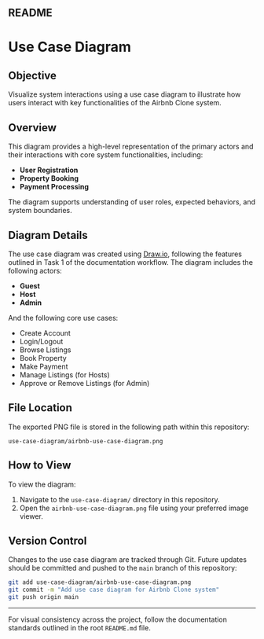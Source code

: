 ## README

# Use Case Diagram

## Objective
Visualize system interactions using a use case diagram to illustrate how users interact with key functionalities of the Airbnb Clone system.

## Overview
This diagram provides a high-level representation of the primary actors and their interactions with core system functionalities, including:

- **User Registration**
- **Property Booking**
- **Payment Processing**

The diagram supports understanding of user roles, expected behaviors, and system boundaries.

## Diagram Details
The use case diagram was created using [Draw.io](https://draw.io), following the features outlined in Task 1 of the documentation workflow. The diagram includes the following actors:

- **Guest**
- **Host**
- **Admin**

And the following core use cases:

- Create Account
- Login/Logout
- Browse Listings
- Book Property
- Make Payment
- Manage Listings (for Hosts)
- Approve or Remove Listings (for Admin)

## File Location
The exported PNG file is stored in the following path within this repository:

```
use-case-diagram/airbnb-use-case-diagram.png
```

## How to View
To view the diagram:

1. Navigate to the `use-case-diagram/` directory in this repository.
2. Open the `airbnb-use-case-diagram.png` file using your preferred image viewer.

## Version Control
Changes to the use case diagram are tracked through Git. Future updates should be committed and pushed to the `main` branch of this repository:

```bash
git add use-case-diagram/airbnb-use-case-diagram.png
git commit -m "Add use case diagram for Airbnb Clone system"
git push origin main
```

---

For visual consistency across the project, follow the documentation standards outlined in the root `README.md` file.